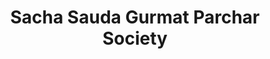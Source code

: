 ---
title: "Sacha Sauda Gurmat Parchar Society"
url: /brampton/sacha-sauda-gurmat-parchar-society/
shop: Religion
---